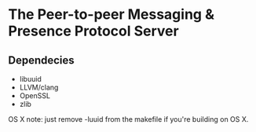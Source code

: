 # The Peer-to-peer Messaging & Presence Protocol Server

## Dependecies

* libuuid
* LLVM/clang
* OpenSSL
* zlib

OS X note: just remove -luuid from the makefile if you're building on OS X.
